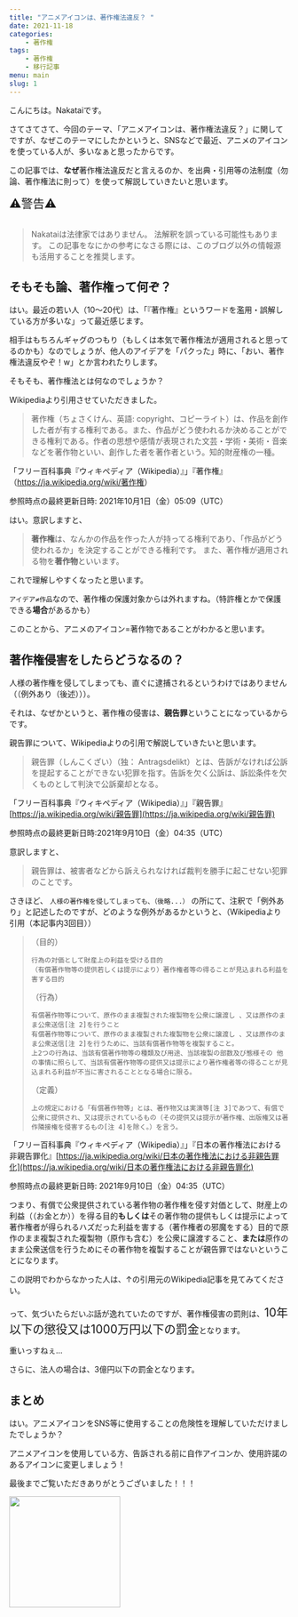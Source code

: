 ```yaml
---
title: "アニメアイコンは、著作権法違反？ "
date: 2021-11-18
categories:
    - 著作権
tags:
    - 著作権
    - 移行記事
menu: main
slug: 1
---
```

<!--more-->
こんにちは。Nakataiです。

さてさてさて、今回のテーマ、「アニメアイコンは、著作権法違反？」に関してですが、なぜこのテーマにしたかというと、SNSなどで最近、アニメのアイコンを使っている人が、多いなぁと思ったからです。

<!--more-->

この記事では、**なぜ**著作権法違反だと言えるのか、を出典・引用等の法制度（勿論、著作権法に則って）を使って解説していきたいと思います。

<span style="font-size: 150%" color="red">
⚠警告⚠ <br>
</span><br>

> Nakataiは法律家ではありません。
> 法解釈を誤っている可能性もあります。
> この記事をなにかの参考になさる際には、このブログ以外の情報源も活用することを推奨します。


## そもそも論、著作権って何ぞ？

はい。最近の若い人（10～20代）は、「『著作権』というワードを濫用・誤解している方が多いな」って最近感じます。

相手はもちろんギャグのつもり（もしくは本気で著作権法が適用されると思ってるのかも）なのでしょうが、他人のアイデアを「パクった」時に、「おい、著作権法違反やぞ！w」とか言われたりします。

そもそも、著作権法とは何なのでしょうか？

Wikipediaより引用させていただきました。

> 著作権（ちょさくけん、英語: copyright、コピーライト）は、作品を創作した者が有する権利である。また、作品がどう使われるか決めることができる権利である。作者の思想や感情が表現された文芸・学術・美術・音楽などを著作物といい、創作した者を著作者という。知的財産権の一種。 

「フリー百科事典『ウィキペディア（Wikipedia）』」『著作権』（<https://ja.wikipedia.org/wiki/著作権>）

参照時点の最終更新日時: 2021年10月1日（金）05:09（UTC）

はい。意訳しますと、

> **著作権**は、なんかの作品を作った人が持ってる権利であり、「作品がどう使われるか」を決定することができる権利です。
> また、著作権が適用される物を**著作物**といいます。

これで理解しやすくなったと思います。

`アイデア≠作品`なので、著作権の保護対象からは外れますね。（特許権とかで保護できる**場合**があるかも）

このことから、アニメのアイコン=著作物であることがわかると思います。


## 著作権侵害をしたらどうなるの？

人様の著作権を侵してしまっても、直ぐに逮捕されるというわけではありません（（例外あり（後述）））。

それは、なぜかというと、著作権の侵害は、**親告罪**ということになっているからです。

親告罪について、Wikipediaよりの引用で解説していきたいと思います。

> 親告罪（しんこくざい）（独： Antragsdelikt）とは、告訴がなければ公訴を提起することができない犯罪を指す。告訴を欠く公訴は、訴訟条件を欠くものとして判決で公訴棄却となる。 

「フリー百科事典『ウィキペディア（Wikipedia）』」『親告罪』[https://ja.wikipedia.org/wiki/親告罪](https://ja.wikipedia.org/wiki/親告罪)

参照時点の最終更新日時:2021年9月10日（金）04:35（UTC）

意訳しますと、

> 親告罪は、被害者などから訴えられなければ裁判を勝手に起こせない犯罪のことです。

さきほど、
`
人様の著作権を侵してしまっても、（後略...）
`
の所にて、注釈で「例外あり」と記述したのですが、どのような例外があるかというと、（Wikipediaより引用（本記事内3回目））
> （目的）
> 
>     行為の対価として財産上の利益を受ける目的
>     （有償著作物等の提供若しくは提示により）著作権者等の得ることが見込まれる利益を害する目的
> 
> （行為）
> 
>     有償著作物等について、原作のまま複製された複製物を公衆に譲渡し 、又は原作のまま公衆送信[注 2]を行うこと
>     有償著作物等について、原作のまま複製された複製物を公衆に譲渡し 、又は原作のまま公衆送信[注 2]を行うために、当該有償著作物等を複製すること。
>     上2つの行為は、当該有償著作物等の種類及び用途、当該複製の部数及び態様その 他の事情に照らして、当該有償著作物等の提供又は提示により著作権者等の得ることが見込まれる利益が不当に害されることとなる場合に限る。
> 
> （定義）
> 
>     上の規定における「有償著作物等」とは、著作物又は実演等[注 3]であつて、有償で公衆に提供され、又は提示されているもの（その提供又は提示が著作権、出版権又は著作隣接権を侵害するもの[注 4]を除く。）を言う。

「フリー百科事典『ウィキペディア（Wikipedia）』」『日本の著作権法における非親告罪化』[https://ja.wikipedia.org/wiki/日本の著作権法における非親告罪化](https://ja.wikipedia.org/wiki/日本の著作権法における非親告罪化)

参照時点の最終更新日時: 2021年9月10日（金）04:35（UTC）

つまり、有償で公衆提供されている著作物の著作権を侵す対価として、財産上の利益（（お金とか））を得る目的****もしくは****その著作物の提供もしくは提示によって著作権者が得られるハズだった利益を害する（著作権者の邪魔をする）目的で原作のまま複製された複製物（原作も含む）を公衆に譲渡すること、**または**原作のまま公衆送信を行うためにその著作物を複製することが親告罪ではないということになります。

この説明でわからなかった人は、↑の引用元のWikipedia記事を見てみてください。

って、気づいたらだいぶ話が逸れていたのですが、著作権侵害の罰則は、<span style="font-size: 150%">10年以下の懲役又は1000万円以下の罰金</span>となります。

重いっすねぇ...

さらに、法人の場合は、3億円以下の罰金となります。


## まとめ

はい。アニメアイコンをSNS等に使用することの危険性を理解していただけましたでしょうか？

アニメアイコンを使用している方、告訴される前に自作アイコンか、使用許諾のあるアイコンに変更しましょう！

最後までご覧いただきありがとうございました！！！


<img src="https://cdn.nakatai.ga/img/sign.webp" width="200">

<Disqus/>
